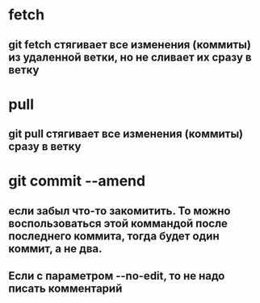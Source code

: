 # fetch
## git fetch стягивает все изменения (коммиты) из удаленной ветки, но не сливает их сразу в ветку
# pull 
## git pull стягивает все изменения (коммиты) сразу в ветку
# git commit --amend
## если забыл что-то закомитить. То можно воспользоваться этой коммандой после последнего коммита, тогда будет один коммит, а не два.
## Если с параметром --no-edit, то не надо писать комментарий
